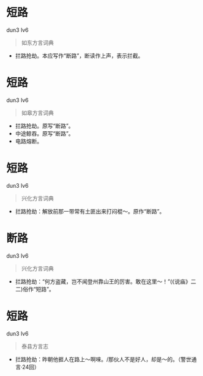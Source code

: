 # 短路
dun3 lv6
> 如东方言词典
- 拦路抢劫。本应写作“断路”，断读作上声，表示拦截。

# 短路
dun3 lv6
> 如皋方言词典
- 拦路抢劫。原写“断路”。
- 中途鲸吞。原写“断路”。
- 电路熔断。

# 短路
dun3 lv6
> 兴化方言词典
- 拦路抢劫：解放前那一带常有土匪出来打闷棍～。原作“断路”。

# 断路
dun3 lv6
> 兴化方言词典
- 拦路抢劫：“何方盗藏，岂不闻登州靠山王的厉害。敢在这里～！”(《说庙》二二)俗作“短路”。

# 短路
dun3 lv6
> 泰县方言志
- 拦路抢劫：昨朝他捱人在路上～啊唻。/那伙人不是好人，却是～的。（警世通言·24回）
